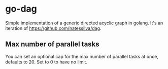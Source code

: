 # go-dag

Simple implementation of a generic directed acyclic graph in golang. It's an iteration of https://github.com/natessilva/dag.

## Max number of parallel tasks

You can set an optional cap for the max number of parallel tasks at once, defaults to 20. Set to 0 to have no limit.